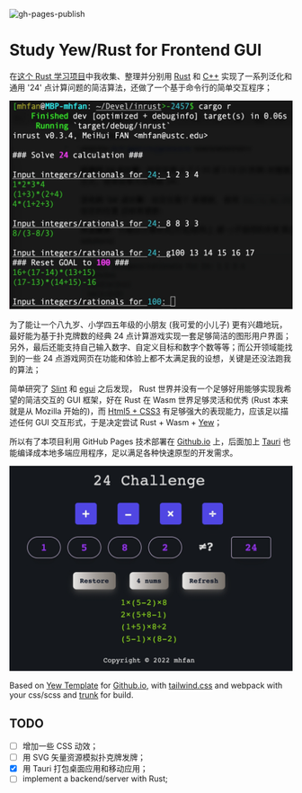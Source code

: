 
![gh-pages-publish](https://github.com/mhfan/inyew/actions/workflows/publish_gh_pages.yml/badge.svg)

# Study Yew/Rust for Frontend GUI

在[这个 Rust 学习项目](https://github.com/mhfan/inrust)中我收集、整理并分别用 [Rust](https://github.com/mhfan/inrust/blob/master/src/calc24.rs) 和 [C++](https://github.com/mhfan/inrust/blob/master/src/calc24.cpp) 实现了一系列泛化和通用 '24' 点计算问题的简洁算法，还做了一个基于命令行的简单交互程序；

![screen inrust](assets/screen-inrust.jpg)

为了能让一个八九岁、小学四五年级的小朋友 (我可爱的小儿子) 更有兴趣地玩，最好能为基于扑克牌数的经典 24 点计算游戏实现一套足够简洁的图形用户界面；另外，最后还能支持自己输入数字、自定义目标和数字个数等等；而公开领域能找到的一些 24 点游戏网页在功能和体验上都不太满足我的设想，关键是还没法跑我的算法；

简单研究了 [Slint](https://github.com/slint-ui/slint) 和 [egui](https://github.com/emilk/egui) 之后发现， Rust 世界并没有一个足够好用能够实现我希望的简洁交互的 GUI 框架，好在 Rust 在 Wasm 世界足够灵活和优秀 (Rust 本来就是从 Mozilla 开始的)，而 [Html5 + CSS3](https://www.w3schools.com/html/) 有足够强大的表现能力，应该足以描述任何 GUI 交互形式，于是决定尝试 Rust + Wasm + [Yew](https://yew.rs/)；

所以有了本项目利用 GitHub Pages 技术部署在 [Github.io](https://pages.github.com/) 上，后面加上 [Tauri](https://github.com/tauri-apps/tauri) 也能编译成本地多端应用程序，足以满足各种快速原型的开发需求。

![24 puzzle](assets/screen-24-puzzle.jpg?raw=true)

Based on [Yew Template](https://github.com/Ja-sonYun/yew-template-for-github-io) for [Github.io](https://pages.github.com/), with [tailwind.css](https://tailwindcss.com/) and webpack with your css/scss and [trunk](https://trunkrs.dev) for build.

## TODO

+ [ ] 增加一些 CSS 动效；
+ [ ] 用 SVG 矢量资源模拟扑克牌发牌；
+ [x] 用 Tauri 打包桌面应用和移动应用；
+ [ ] implement a backend/server with Rust;
